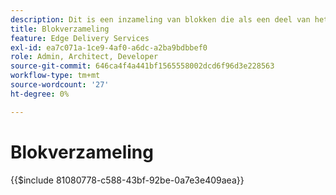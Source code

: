 ```yaml
---
description: Dit is een inzameling van blokken die als een deel van het AEM product worden beschouwd en als blauwdrukken voor blokken in uw project worden geadviseerd.
title: Blokverzameling
feature: Edge Delivery Services
exl-id: ea7c071a-1ce9-4af0-a6dc-a2ba9bdbbef0
role: Admin, Architect, Developer
source-git-commit: 646ca4f4a441bf1565558002dcd6f96d3e228563
workflow-type: tm+mt
source-wordcount: '27'
ht-degree: 0%

---
```


# Blokverzameling

{{$include 81080778-c588-43bf-92be-0a7e3e409aea}}
